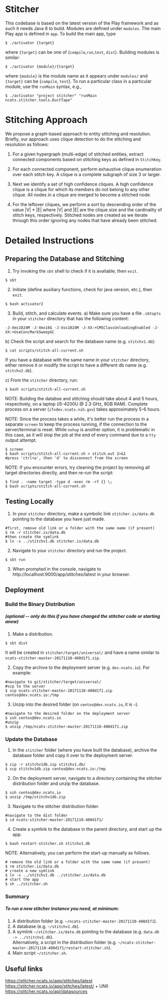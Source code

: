 Stitcher
========

This codebase is based on the latest version of the Play framework
and as such it needs Java 8 to build. Modules are defined under
```modules```. The main Play app is defined in ```app```. To build the
main app, type

```console
$ ./activator {target}
```

where ```{target}``` can be one of
{```compile```,```run```,```test```, ```dist```}. Building modules is
similar:

```console
$ ./activator {module}/{target}
```

where ```{module}``` is the module name as it appears under ```modules/```
and ```{target}``` can be {```compile```, ```test```}. To run a particular
class in a particular module, use the ```runMain``` syntax, e.g.,

```console
$ ./activator "project stitcher" "runMain ncats.stitcher.tools.DuctTape"
```

Stitching Approach
==================

We propose a graph-based approach to entity stitching and
resolution. Briefly, our approach uses clique detection to do the
stitching and resolution as follows:

1. For a given hypergraph (multi-edge) of stitched entities, extract
connected components based on stitching keys as defined in
```StitchKey```.

2. For each connected component, perform exhaustive clique enumeration
over each stitch key. A clique is a complete subgraph of size 3 or
larger.

3. Next we identify a set of high confidence cliques. A high
confidence clique is a clique for which its members do not belong to
any other clique. All nodes in a clique are merged to become a
stitched node.

4. For the leftover cliques, we perform a sort by descending order of
the value |V| * |E| where |V| and |E| are the clique size and the
cardinality of stitch keys, respectively. Stitched nodes are created
as we iterate through this order ignoring any nodes that have already
been stitched.

Detailed Instructions
==================

## Preparing the Database and Stitching

1) Try invoking the `sbt` shell to check if it is available, then `exit`.
```console
$ sbt
```

2) Initiate (define auxiliary functions, check for java version, etc.), then `exit`.
```console
$ bash activator2
```

3) Build, stitch, and calculate events. 
a) Make sure you have a file `.sbtopts` in your `stitcher` directory that has the following content:
```console
-J-Xms1024M -J-Xmx16G -J-Xss1024M -J-XX:+CMSClassUnloadingEnabled -J-XX:+UseConcMarkSweepGC
```

b) Check the script and search for the database name (e.g. `stitchv1.db`):
```console
$ cat scripts/stitch-all-current.sh
```
If you have a database with the same name in your `stitcher` directory, either remove it or modify the script to have a different db name (e.g. `stitchv2.db`).

c) From the `stitcher` directory, run:
```console
$ bash scripts/stitch-all-current.sh
```
NOTE: Building the databse and stitching should take about 4 and 5 hours, respectively, on a laptop (i5-4200U @ 2.3 GHz, 8GB RAM).
Complete process on a server (`ifxdev.ncats.nih.gov`) takes approximately 5-6 hours.

NOTE: Since the process takes a while, it's better run the process in a separate `screen` to keep the process running, if the connection to the server/terminal is reset.
While `nohup` is another option, it is problematic in this case, as it will stop the job at the end of every command due to a `tty` output attempt. 
```console
$ screen
$ bash scripts/stitch-all-current.sh > stitch.out 2>&1
#press 'ctrl+a', then 'd' to disconnect from the screen
```

NOTE: If you encounter errors, try cleaning the project by removing all target directories directly, and then re-run the script:
```console
$ find . -name target -type d -exec rm -rf {} \;
$ bash scripts/stitch-all-current.sh
```

## Testing Locally

1) In your `stitcher` directory, make a symbolic link `stitcher.ix/data.db` pointing to the database you have just made.
```console
#first, remove old link or a folder with the same name (if present)
$ rm -r stitcher.ix/data.db
#then create the symlink
$ ln -s ../stitchv1.db stitcher.ix/data.db
```

2) Navigate to your `stitcher` directory and run the project.
```console
$ sbt run
```

3) When prompted in the console, navigate to http://localhost:9000/app/stitches/latest in your browser.


## Deployment  

### Build the Binary Distribution 
##### (optional -- only do this if you have changed the stitcher code or starting anew)

1) Make a distribution.
```console
$ sbt dist
```
It will be created in `stitcher/target/universal/` and have a name similar to `ncats-stitcher-master-20171110-400d1f1.zip`.

2) Copy the archive to the deployment server (e.g. `dev.ncats.io`). For example:
```console
#navigate to git/stitcher/target/universal/ 
#scp to the server
$ scp ncats-stitcher-master-20171110-400d1f1.zip centos@dev.ncats.io:/tmp
```

3) Unzip into the desired folder (on `centos@dev.ncats.io`, it is `~`).
```console
#navigate to the desired folder on the deployment server
$ ssh centos@dev.ncats.io
#unzip
$ unzip /tmp/ncats-stitcher-master-20171110-400d1f1.zip
```

### Update the Database

1) In the `stitcher` folder (where you have built the database), archive the database folder and copy it over to the deployment server.
```console
$ zip -r stitchv1db.zip stitchv1.db/
$ scp stitchv1db.zip centos@dev.ncats.io:/tmp
```

2) On the deployment server, navigate to a directory containing the stitcher distribution folder and unzip the database.
```console
$ ssh centos@dev.ncats.io
$ unzip /tmp/stitchv1db.zip
```

3) Navigate to the stitcher distribution folder.
```console
#navigate to the dist folder
$ cd ncats-stitcher-master-20171110-400d1f1/
``` 

4) Create a symlink to the database in the parent directory, and start up the app.
```console
$ bash restart-stitcher.sh stitchv1.db
```

NOTE: Alternatively, you can perform the start-up manually as follows.
```console
# remove the old link or a folder with the same name (if present)
$ rm stitcher.ix/data.db
# create a new symlink
$ ln -s ../stitchv1.db ../stitcher.ix/data.db
# start the app
$ sh ../stitcher.sh
```


### Summary 
##### To run a new stitcher instance you need, at minimum:

1) A distribution folder (e.g. `~/ncats-stitcher-master-20171110-400d1f1`).  
2) A database (e.g. `~/stitchv1.db`).  
3) A symlink `~/stitcher.ix/data.db` pointing to the database (e.g. `data.db -> ../stitchv1.db`).   
   Alternatively, a script in the distribution folder (e.g. `~/ncats-stitcher-master-20171110-400d1f1/restart-stitcher.sh`).  
4) Main script `~/stitcher.sh`.  


## Useful links

https://stitcher.ncats.io/app/stitches/latest  
https://stitcher.ncats.io/app/stitches/latest/ + UNII  
https://stitcher.ncats.io/api/datasources  



